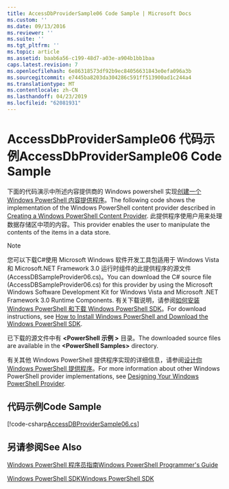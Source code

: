 ```yaml
---
title: AccessDbProviderSample06 Code Sample | Microsoft Docs
ms.custom: ''
ms.date: 09/13/2016
ms.reviewer: ''
ms.suite: ''
ms.tgt_pltfrm: ''
ms.topic: article
ms.assetid: baab6a56-c199-48d7-a03e-a904b1bb1baa
caps.latest.revision: 7
ms.openlocfilehash: 6e86318573df92b9ec84056631843e0efa096a3b
ms.sourcegitcommit: e7445ba8203da304286c591ff513900ad1c244a4
ms.translationtype: MT
ms.contentlocale: zh-CN
ms.lasthandoff: 04/23/2019
ms.locfileid: "62081931"
---
```

# <a name="accessdbprovidersample06-code-sample"></a><span data-ttu-id="5b209-102">AccessDbProviderSample06 代码示例</span><span class="sxs-lookup"><span data-stu-id="5b209-102">AccessDbProviderSample06 Code Sample</span></span>

<span data-ttu-id="5b209-103">下面的代码演示中所述内容提供商的 Windows powershell 实现[创建一个 Windows PowerShell 内容提供程序](./creating-a-windows-powershell-content-provider.md)。</span><span class="sxs-lookup"><span data-stu-id="5b209-103">The following code shows the implementation of the Windows PowerShell content provider described in [Creating a Windows PowerShell Content Provider](./creating-a-windows-powershell-content-provider.md).</span></span> <span data-ttu-id="5b209-104">此提供程序使用户用来处理数据存储区中项的内容。</span><span class="sxs-lookup"><span data-stu-id="5b209-104">This provider enables the user to manipulate the contents of the items in a data store.</span></span>

> [!NOTE]
> <span data-ttu-id="5b209-105">您可以下载C#使用 Microsoft Windows 软件开发工具包适用于 Windows Vista 和 Microsoft.NET Framework 3.0 运行时组件的此提供程序的源文件 (AccessDBSampleProvider06.cs)。</span><span class="sxs-lookup"><span data-stu-id="5b209-105">You can download the C# source file (AccessDBSampleProvider06.cs) for this provider by using the Microsoft Windows Software Development Kit for Windows Vista and Microsoft .NET Framework 3.0 Runtime Components.</span></span> <span data-ttu-id="5b209-106">有关下载说明，请参阅[如何安装 Windows PowerShell 和下载 Windows PowerShell SDK](/powershell/developer/installing-the-windows-powershell-sdk)。</span><span class="sxs-lookup"><span data-stu-id="5b209-106">For download instructions, see [How to Install Windows PowerShell and Download the Windows PowerShell SDK](/powershell/developer/installing-the-windows-powershell-sdk).</span></span>
>
> <span data-ttu-id="5b209-107">已下载的源文件中有 **\<PowerShell 示例 >** 目录。</span><span class="sxs-lookup"><span data-stu-id="5b209-107">The downloaded source files are available in the **\<PowerShell Samples>** directory.</span></span>
>
> <span data-ttu-id="5b209-108">有关其他 Windows PowerShell 提供程序实现的详细信息，请参阅[设计你 Windows PowerShell 提供程序](./designing-your-windows-powershell-provider.md)。</span><span class="sxs-lookup"><span data-stu-id="5b209-108">For more information about other Windows PowerShell provider implementations, see [Designing Your Windows PowerShell Provider](./designing-your-windows-powershell-provider.md).</span></span>

## <a name="code-sample"></a><span data-ttu-id="5b209-109">代码示例</span><span class="sxs-lookup"><span data-stu-id="5b209-109">Code Sample</span></span>

[!code-csharp[AccessDBProviderSample06.cs](../../powershell-sdk-samples/SDK-2.0/csharp/AccessDBProviderSample06/AccessDBProviderSample06.cs#L11-L2399 "AccessDBProviderSample06.cs")]

## <a name="see-also"></a><span data-ttu-id="5b209-110">另请参阅</span><span class="sxs-lookup"><span data-stu-id="5b209-110">See Also</span></span>

[<span data-ttu-id="5b209-111">Windows PowerShell 程序员指南</span><span class="sxs-lookup"><span data-stu-id="5b209-111">Windows PowerShell Programmer's Guide</span></span>](./windows-powershell-programmer-s-guide.md)

[<span data-ttu-id="5b209-112">Windows PowerShell SDK</span><span class="sxs-lookup"><span data-stu-id="5b209-112">Windows PowerShell SDK</span></span>](../windows-powershell-reference.md)